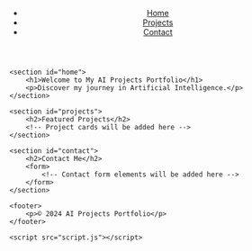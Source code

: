 <!DOCTYPE html>
<html lang="en">
<head>
    <meta charset="UTF-8">
    <meta name="viewport" content="width=device-width, initial-scale=1.0">
    <title>AI Projects Portfolio</title>
    <link rel="stylesheet" href="style.css">
</head>
<body>
    <header>
        <nav>
            <ul>
                <li><a href="#home">Home</a></li>
                <li><a href="#projects">Projects</a></li>
                <li><a href="#contact">Contact</a></li>
            </ul>
        </nav>
    </header>

    <section id="home">
        <h1>Welcome to My AI Projects Portfolio</h1>
        <p>Discover my journey in Artificial Intelligence.</p>
    </section>

    <section id="projects">
        <h2>Featured Projects</h2>
        <!-- Project cards will be added here -->
    </section>

    <section id="contact">
        <h2>Contact Me</h2>
        <form>
            <!-- Contact form elements will be added here -->
        </form>
    </section>

    <footer>
        <p>© 2024 AI Projects Portfolio</p>
    </footer>

    <script src="script.js"></script>
</body>
</html>
